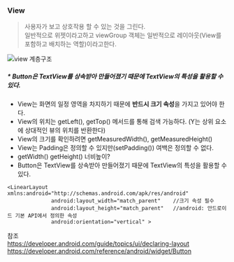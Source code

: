 ### View


> 사용자가 보고 상호작용 할 수 있는 것을 그린다. <br>
> 일반적으로 위젯이라고하고 viewGroup 객체는 일반적으로 레이아웃(View를 포함하고 배치하는 역할)이라고한다.

![view 계층구조](https://developer.android.com/images/viewgroup_2x.png)
##### * Button은 TextView를 상속받아 만들어졌기 때문에 TextView의 특성을 활용할 수 있다.<br>

* View는 화면의 일정 영역을 차지하기 때문에 **반드시 크기 속성**을 가지고 있어야 한다.
* View의 위치는 getLeft(), getTop() 메서드를 통해 검색 가능하다. (Y는 상위 요소에 상대적인 뷰의 위치를 반환한다)
* View의 크기를 확인하려면 getMeasuredWidth(), getMeasuredHeight()
* View는 Padding은 정의할 수 있지만(setPadding()) 여백은 정의할 수 없다.
* getWidth() getHeight() 너비높이?
* Button은 TextView를 상속받아 만들어졌기 때문에 TextView의 특성을 활용할 수 있다.
```
<LinearLayout xmlns:android="http://schemas.android.com/apk/res/android"
              android:layout_width="match_parent"    //크기 속성 필수
              android:layout_height="match_parent"   //android: 안드로이드 기본 API에서 정의한 속성
              android:orientation="vertical" >
```

참조<br>
<a>https://developer.android.com/guide/topics/ui/declaring-layout
<a>https://developer.android.com/reference/android/widget/Button
